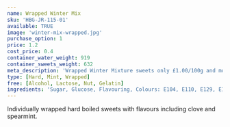 ```yaml
---
name: Wrapped Winter Mix
sku: 'HBG-JR-115-01'
available: TRUE
image: 'winter-mix-wrapped.jpg'
purchase_option: 1
price: 1.2
cost_price: 0.4
container_water_weight: 919
container_sweets_weight: 632
meta_description: 'Wrapped Winter Mixture sweets only £1.00/100g and more at Humbugs Confectionery Store. Specialists in satisfying your sweet tooth!'
type: [Hard, Mint, Wrapped]
free: [Alcohol, Lactose, Nut, Gelatin]
ingredients: 'Sugar, Glucose, Flavouring, Colours: E104, E110, E129, E133, E150C, E153'
---
```

Individually wrapped hard boiled sweets with flavours including clove and spearmint.